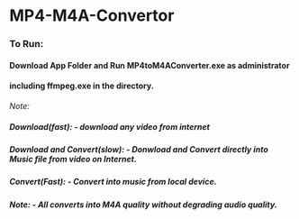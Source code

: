 ﻿# MP4-M4A-Convertor
### To Run: 
#### Download App Folder and Run MP4toM4AConverter.exe as administrator 
#### including ffmpeg.exe in the directory.
*Note:*
##### Download(fast): - download any video from internet
##### Download and Convert(slow): - Donwload and Convert directly into Music file from video on Internet.
##### Convert(Fast): - Convert into music from local device.
##### Note: - All converts into M4A quality without degrading audio quality.
